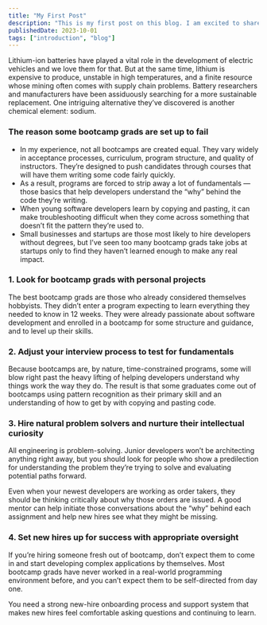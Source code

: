 ```yaml
---
title: "My First Post"
description: "This is my first post on this blog. I am excited to share my thoughts and ideas with the world."
publishedDate: 2023-10-01
tags: ["introduction", "blog"]
---
```

Lithium-ion batteries have played a vital role in the development of electric vehicles and we love them for that. But at the same time, lithium is expensive to produce, unstable in high temperatures, and a finite resource whose mining often comes with supply chain problems.
Battery researchers and manufacturers have been assiduously searching for a more sustainable replacement. One intriguing alternative they’ve discovered is another chemical element: sodium.

### The reason some bootcamp grads are set up to fail

* In my experience, not all bootcamps are created equal. They vary widely in acceptance processes, curriculum, program structure, and quality of instructors. They’re designed to push candidates through courses that will have them writing some code fairly quickly.
* As a result, programs are forced to strip away a lot of fundamentals — those basics that help developers understand the “why” behind the code they’re writing.
* When young software developers learn by copying and pasting, it can make troubleshooting difficult when they come across something that doesn’t fit the pattern they’re used to.
* Small businesses and startups are those most likely to hire developers without degrees, but I’ve seen too many bootcamp grads take jobs at startups only to find they haven’t learned enough to make any real impact.

### 1. Look for bootcamp grads with personal projects

The best bootcamp grads are those who already considered themselves hobbyists. They didn’t enter a program expecting to learn everything they needed to know in 12 weeks.
They were already passionate about software development and enrolled in a bootcamp for some structure and guidance, and to level up their skills.

### 2. Adjust your interview process to test for fundamentals

Because bootcamps are, by nature, time-constrained programs, some will blow right past the heavy lifting of helping developers understand why things work the way they do.
The result is that some graduates come out of bootcamps using pattern recognition as their primary skill and an understanding of how to get by with copying and pasting code.

### 3. Hire natural problem solvers and nurture their intellectual curiosity

All engineering is problem-solving. Junior developers won’t be architecting anything right away, but you should look for people who show a predilection for understanding the problem they’re trying to solve and evaluating potential paths forward.

Even when your newest developers are working as order takers, they should be thinking critically about why those orders are issued. A good mentor can help initiate those conversations about the “why” behind each assignment and help new hires see what they might be missing.

### 4. Set new hires up for success with appropriate oversight

If you’re hiring someone fresh out of bootcamp, don’t expect them to come in and start developing complex applications by themselves. Most bootcamp grads have never worked in a real-world programming environment before, and you can’t expect them to be self-directed from day one.

You need a strong new-hire onboarding process and support system that makes new hires feel comfortable asking questions and continuing to learn.
